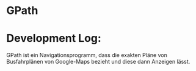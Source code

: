 # GPath
# Development Log:

GPath ist ein Navigationsprogramm, dass die exakten Pläne von Busfahrplänen von Google-Maps bezieht und diese dann Anzeigen lässt.
